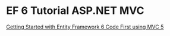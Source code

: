 # EF 6 Tutorial ASP.NET MVC

[Getting Started with Entity Framework 6 Code First using MVC 5](https://docs.microsoft.com/en-us/aspnet/mvc/overview/getting-started/getting-started-with-ef-using-mvc/)